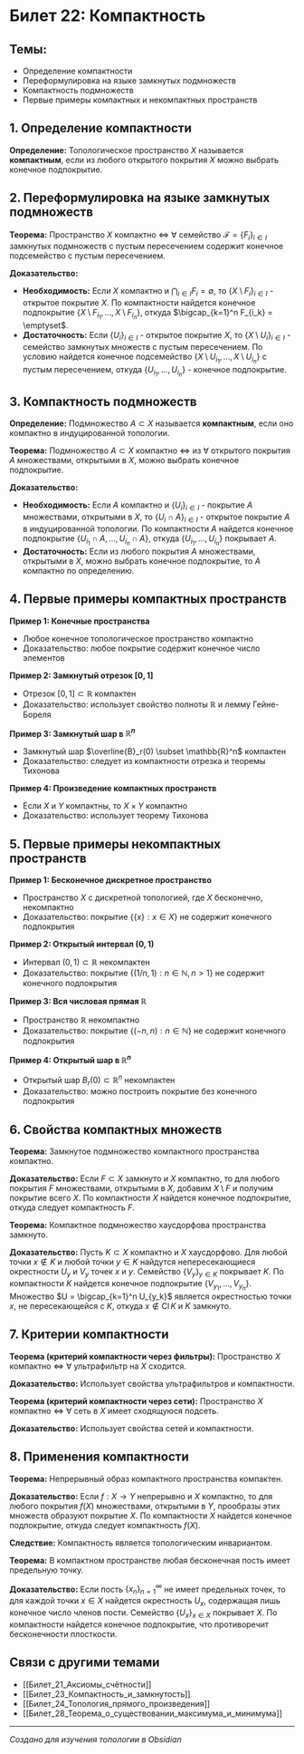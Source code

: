 # Билет 22: Компактность

## Темы:
- Определение компактности
- Переформулировка на языке замкнутых подмножеств
- Компактность подмножеств
- Первые примеры компактных и некомпактных пространств

## 1. Определение компактности

**Определение:** Топологическое пространство $X$ называется **компактным**, если из любого открытого покрытия $X$ можно выбрать конечное подпокрытие.

## 2. Переформулировка на языке замкнутых подмножеств

**Теорема:** Пространство $X$ компактно ⇔ ∀ семейство $\mathcal{F} = \{F_i\}_{i \in I}$ замкнутых подмножеств с пустым пересечением содержит конечное подсемейство с пустым пересечением.

**Доказательство:**
- **Необходимость:** Если $X$ компактно и $\bigcap_{i \in I} F_i = \emptyset$, то $\{X \setminus F_i\}_{i \in I}$ - открытое покрытие $X$. По компактности найдется конечное подпокрытие $\{X \setminus F_{i_1}, \ldots, X \setminus F_{i_n}\}$, откуда $\bigcap_{k=1}^n F_{i_k} = \emptyset$.
- **Достаточность:** Если $\{U_i\}_{i \in I}$ - открытое покрытие $X$, то $\{X \setminus U_i\}_{i \in I}$ - семейство замкнутых множеств с пустым пересечением. По условию найдется конечное подсемейство $\{X \setminus U_{i_1}, \ldots, X \setminus U_{i_n}\}$ с пустым пересечением, откуда $\{U_{i_1}, \ldots, U_{i_n}\}$ - конечное подпокрытие.

## 3. Компактность подмножеств

**Определение:** Подмножество $A \subset X$ называется **компактным**, если оно компактно в индуцированной топологии.

**Теорема:** Подмножество $A \subset X$ компактно ⇔ из ∀ открытого покрытия $A$ множествами, открытыми в $X$, можно выбрать конечное подпокрытие.

**Доказательство:**
- **Необходимость:** Если $A$ компактно и $\{U_i\}_{i \in I}$ - покрытие $A$ множествами, открытыми в $X$, то $\{U_i \cap A\}_{i \in I}$ - открытое покрытие $A$ в индуцированной топологии. По компактности $A$ найдется конечное подпокрытие $\{U_{i_1} \cap A, \ldots, U_{i_n} \cap A\}$, откуда $\{U_{i_1}, \ldots, U_{i_n}\}$ покрывает $A$.
- **Достаточность:** Если из любого покрытия $A$ множествами, открытыми в $X$, можно выбрать конечное подпокрытие, то $A$ компактно по определению.

## 4. Первые примеры компактных пространств

**Пример 1: Конечные пространства**
- Любое конечное топологическое пространство компактно
- Доказательство: любое покрытие содержит конечное число элементов

**Пример 2: Замкнутый отрезок $[0,1]$**
- Отрезок $[0,1] \subset \mathbb{R}$ компактен
- Доказательство: использует свойство полноты $\mathbb{R}$ и лемму Гейне-Бореля

**Пример 3: Замкнутый шар в $\mathbb{R}^n$**
- Замкнутый шар $\overline{B}_r(0) \subset \mathbb{R}^n$ компактен
- Доказательство: следует из компактности отрезка и теоремы Тихонова

**Пример 4: Произведение компактных пространств**
- Если $X$ и $Y$ компактны, то $X \times Y$ компактно
- Доказательство: использует теорему Тихонова

## 5. Первые примеры некомпактных пространств

**Пример 1: Бесконечное дискретное пространство**
- Пространство $X$ с дискретной топологией, где $X$ бесконечно, некомпактно
- Доказательство: покрытие $\{\{x\} : x \in X\}$ не содержит конечного подпокрытия

**Пример 2: Открытый интервал $(0,1)$**
- Интервал $(0,1) \subset \mathbb{R}$ некомпактен
- Доказательство: покрытие $\{(1/n, 1) : n \in \mathbb{N}, n > 1\}$ не содержит конечного подпокрытия

**Пример 3: Вся числовая прямая $\mathbb{R}$**
- Пространство $\mathbb{R}$ некомпактно
- Доказательство: покрытие $\{(-n, n) : n \in \mathbb{N}\}$ не содержит конечного подпокрытия

**Пример 4: Открытый шар в $\mathbb{R}^n$**
- Открытый шар $B_r(0) \subset \mathbb{R}^n$ некомпактен
- Доказательство: можно построить покрытие без конечного подпокрытия

## 6. Свойства компактных множеств

**Теорема:** Замкнутое подмножество компактного пространства компактно.

**Доказательство:** Если $F \subset X$ замкнуто и $X$ компактно, то для любого покрытия $F$ множествами, открытыми в $X$, добавим $X \setminus F$ и получим покрытие всего $X$. По компактности $X$ найдется конечное подпокрытие, откуда следует компактность $F$.

**Теорема:** Компактное подмножество хаусдорфова пространства замкнуто.

**Доказательство:** Пусть $K \subset X$ компактно и $X$ хаусдорфово. Для любой точки $x \notin K$ и любой точки $y \in K$ найдутся непересекающиеся окрестности $U_y$ и $V_y$ точек $x$ и $y$. Семейство $\{V_y\}_{y \in K}$ покрывает $K$. По компактности $K$ найдется конечное подпокрытие $\{V_{y_1}, \ldots, V_{y_n}\}$. Множество $U = \bigcap_{k=1}^n U_{y_k}$ является окрестностью точки $x$, не пересекающейся с $K$, откуда $x \notin \operatorname{Cl} K$ и $K$ замкнуто.

## 7. Критерии компактности

**Теорема (критерий компактности через фильтры):** Пространство $X$ компактно ⇔ ∀ ультрафильтр на $X$ сходится.

**Доказательство:** Использует свойства ультрафильтров и компактности.

**Теорема (критерий компактности через сети):** Пространство $X$ компактно ⇔ ∀ сеть в $X$ имеет сходящуюся подсеть.

**Доказательство:** Использует свойства сетей и компактности.

## 8. Применения компактности

**Теорема:** Непрерывный образ компактного пространства компактен.

**Доказательство:** Если $f: X \to Y$ непрерывно и $X$ компактно, то для любого покрытия $f(X)$ множествами, открытыми в $Y$, прообразы этих множеств образуют покрытие $X$. По компактности $X$ найдется конечное подпокрытие, откуда следует компактность $f(X)$.

**Следствие:** Компактность является топологическим инвариантом.

**Теорема:** В компактном пространстве любая бесконечная пость имеет предельную точку.

**Доказательство:** Если пость $\{x_n\}_{n=1}^{\infty}$ не имеет предельных точек, то для каждой точки $x \in X$ найдется окрестность $U_x$, содержащая лишь конечное число членов пости. Семейство $\{U_x\}_{x \in X}$ покрывает $X$. По компактности найдется конечное подпокрытие, что противоречит бесконечности плосткости.

## Связи с другими темами

- [[Билет_21_Аксиомы_счётности]]
- [[Билет_23_Компактность_и_замкнутость]]
- [[Билет_24_Топология_прямого_произведения]]
- [[Билет_28_Теорема_о_существовании_максимума_и_минимума]]

---

*Создано для изучения топологии в Obsidian*
